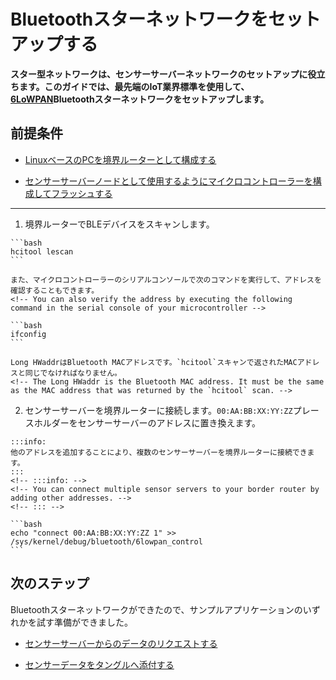 # Bluetoothスターネットワークをセットアップする
<!-- # Set up a Bluetooth star network -->

**スター型ネットワークは、センサーサーバーネットワークのセットアップに役立ちます。このガイドでは、最先端のIoT業界標準を使用して、[6LoWPAN](../concepts/ipv6-mesh-network.md)Bluetoothスターネットワークをセットアップします。**
<!-- **Star networks are useful for setting up sensor server networks. In this guide, you set up a a [6LoWPAN](../concepts/ipv6-mesh-network.md) Bluetooth star network, using state-of-the-art IoT industry standards.** -->

## 前提条件
<!-- ## Prerequisites -->

- [LinuxベースのPCを境界ルーターとして構成する](../how-to-guides/set-up-a-ble-ipv6-border-router.md)
<!-- - [Configure a Linux-based PC as a border router](../how-to-guides/set-up-a-ble-ipv6-border-router.md) -->
- [センサーサーバーノードとして使用するようにマイクロコントローラーを構成してフラッシュする](../how-to-guides/set-up-ipv6-ble-host-example.md)
<!-- - [Configure and flash the microcontroller to use as a sensor server node](../how-to-guides/set-up-ipv6-ble-host-example.md) -->

---

1. 境界ルーターでBLEデバイスをスキャンします。
  <!-- 1. Scan for BLE devices on your border router -->

    ```bash
    hcitool lescan
    ```

    また、マイクロコントローラーのシリアルコンソールで次のコマンドを実行して、アドレスを確認することもできます。
    <!-- You can also verify the address by executing the following command in the serial console of your microcontroller -->

    ```bash
    ifconfig
    ```

    Long HWaddrはBluetooth MACアドレスです。`hcitool`スキャンで返されたMACアドレスと同じでなければなりません。
    <!-- The Long HWaddr is the Bluetooth MAC address. It must be the same as the MAC address that was returned by the `hcitool` scan. -->

2. センサーサーバーを境界ルーターに接続します。`00:AA:BB:XX:YY:ZZ`プレースホルダーをセンサーサーバーのアドレスに置き換えます。
  <!-- 2. Connect your sensor server to your border router. Replace the `00:AA:BB:XX:YY:ZZ` placeholder with the address of your sensor server -->

    :::info:
    他のアドレスを追加することにより、複数のセンサーサーバーを境界ルーターに接続できます。
    :::
    <!-- :::info: -->
    <!-- You can connect multiple sensor servers to your border router by adding other addresses. -->
    <!-- ::: -->

    ```bash
    echo "connect 00:AA:BB:XX:YY:ZZ 1" >> /sys/kernel/debug/bluetooth/6lowpan_control
    ```

## 次のステップ
<!-- ## Next steps -->

Bluetoothスターネットワークができたので、サンプルアプリケーションのいずれかを試す準備ができました。
<!-- Now that you have a Bluetooth star network, you're ready to try one of our sample applications: -->

- [センサーサーバーからのデータのリクエストする](../how-to-guides/run-an-environment-sensor-and-client.md)
<!-- - [Request data from the sensor server](../how-to-guides/run-an-environment-sensor-and-client.md) -->
- [センサーデータをタングルへ添付する](../how-to-guides/run-an-environment-to-tangle-app.md)
<!-- - [Attach sensor data to the Tangle](../how-to-guides/run-an-environment-to-tangle-app.md) -->
